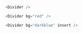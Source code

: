 ```javascript
<Divider />
```

```javascript
<Divider bg="red" />
```

```javascript
<Divider bg="darkblue" insert />
```